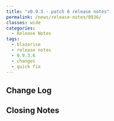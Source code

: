 ```yaml
---
title: "v0.9.3 - patch 6 release notes"
permalink: /news/release-notes/0936/
classes: wide
categories:
  - Release Notes
tags:
  - blazorise
  - release notes
  - 0.9.3.6
  - changes
  - quick fix
---
```


## Change Log


## Closing Notes

